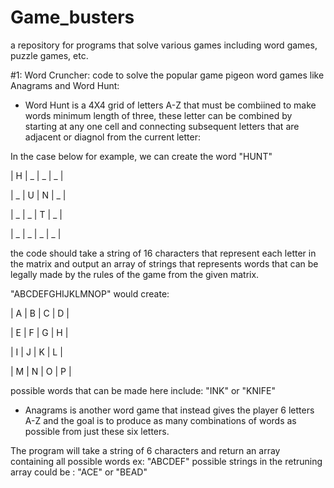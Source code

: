 # Game_busters
a repository for programs that solve various games including word games, puzzle games, etc.

#1: Word Cruncher: code to solve the popular game pigeon word games like Anagrams and Word Hunt:

- Word Hunt is a 4X4 grid of letters A-Z that must be combiined to make words minimum length of three, these letter can be combined by starting at any one cell and connecting subsequent letters that are adjacent or diagnol from the current letter:

In the case below for example, we can create the word "HUNT"

| H | _ | _ | _ |

| _ | U | N | _ |

| _ | _ | T | _ |

| _ | _ | _ | _ |


the code should take a string of 16 characters that represent each letter in the matrix and output an array of strings that represents words that can be legally made by the rules of the game from the given matrix.

"ABCDEFGHIJKLMNOP" would create:

| A | B | C | D |

| E | F | G | H |

| I | J | K | L |

| M | N | O | P |


possible words that can be made here include: "INK" or "KNIFE"

- Anagrams is another word game that instead gives the player 6 letters A-Z and the goal is to produce as many combinations of words as possible from just these six letters.

The program will take a string of 6 characters and return an array containing all possible words
ex: "ABCDEF"
possible strings in the retruning array could be : "ACE" or "BEAD"
